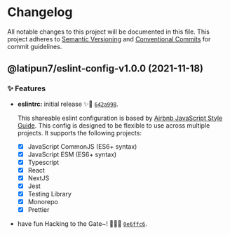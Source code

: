 # Changelog

All notable changes to this project will be documented in this file.
This project adheres to [Semantic Versioning](https://semver.org) and [Conventional Commits](https://www.conventionalcommits.org) for commit guidelines.

## @latipun7/eslint-config-v1.0.0 (2021-11-18)

### ✨ Features

- **eslintrc:** initial release ✨🚀 [`642a998`](https://github.com/latipun7/library/commit/642a998b59eb8ccdb206970327ccf550a1e35cb9).

  This shareable eslint configuration is based by [Airbnb JavaScript Style Guide](https://github.com/airbnb/javascript).
  This config is designed to be flexible to use across multiple projects.
  It supports the following projects:

  - [x] JavaScript CommonJS (ES6+ syntax)
  - [x] JavaScript ESM (ES6+ syntax)
  - [x] Typescript
  - [x] React
  - [x] NextJS
  - [x] Jest
  - [x] Testing Library
  - [x] Monorepo
  - [x] Prettier

- have fun Hacking to the Gate~! 🐱‍💻🎶 [`0e6ffc6`](https://github.com/latipun7/library/commit/0e6ffc6d2948cd1200d4a7ce83f36a915618348b).
